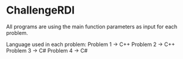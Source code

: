 # ChallengeRDI

All programs are using the main function parameters as input for each problem.

Language used in each problem:
Problem 1 -> C++
Problem 2 -> C++
Problem 3 -> C#
Problem 4 -> C#

